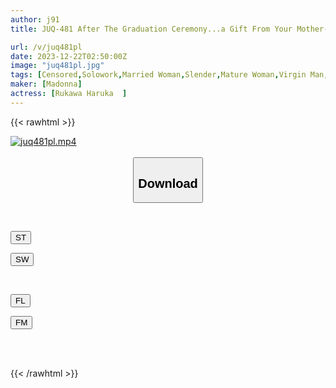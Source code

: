 ```yaml
---
author: j91
title: JUQ-481 After The Graduation Ceremony...a Gift From Your Mother-in-law To You Now That You're An Adult. Haruka Rukawa

url: /v/juq481pl
date: 2023-12-22T02:50:00Z
image: "juq481pl.jpg"
tags: [Censored,Solowork,Married Woman,Slender,Mature Woman,Virgin Man,Stepmother	 ]
maker: [Madonna]
actress: [Rukawa Haruka  ]
---
```



{{< rawhtml >}}

<div class="video" data-videoid="XY1QyxB7zGuDMdl">
    <a href="javascript:;">
        <img src="/v/juq481pl/juq481pl.jpg" width="WIDTH" height="HEIGHT" alt="juq481pl.mp4" loading="lazy">
    </a>
</div>

<script type="text/javascript" src="https://j91.asia/asset/on-demand-st.js"></script>

<br>
  <link rel="stylesheet" href="https://j91.asia/asset/bs5.css">
  
  <center>
  <button class="btn btn-primary" type="button" data-bs-toggle="collapse" data-bs-target=".multi-collapse" aria-expanded="false" aria-controls="multiCollapseExample1 multiCollapseExample2"><h2>Download</h2></button></center>
</p>
<div class="row">
  <div class="col">
    <div class="collapse multi-collapse" id="multiCollapseExample1">
      <div class="card card-body">
	      	      <br>
<div class="buttons">  
<p><a href="https://streamtape.to/v/XY1QyxB7zGuDMdl" target="_blank"><button class="btn-hover color-3"><i class="fa fa-download"></i> ST</button></a></p>
<p><a href="https://flaswish.com/mn9x7l77zjh5" target="_blank"><button class="btn-hover color-2"><i class="fa fa-download"></i> SW</button></a></p></div>
    </div>
  </div>
</div>
  <div class="col">
    <div class="collapse multi-collapse" id="multiCollapseExample2">
      <div class="card card-body">
	      <br>
<div class="buttons">
<p><a href="javascript:;" target="_blank"><button class="btn-hover color-9"><i class="fa fa-download"></i> FL</button></a></p>
<p><a href="javascript:;" target="_blank"><button class="btn-hover color-8"><i class="fa fa-download"></i> FM</button></a></p></div>
<br><br>
      </div>
    </div>
  </div>
</div>

{{< /rawhtml >}}